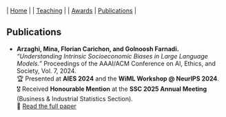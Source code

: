 | [Home](index.md) | | [Teaching](teaching.md) | | [Awards](awards.md) | [Publications](Papers.md) | 

<section id="papers">
  <h2>Publications</h2>
  <ul>
    <li>
      <strong>Arzaghi, Mina, Florian Carichon, and Golnoosh Farnadi.</strong>
      <em>“Understanding Intrinsic Socioeconomic Biases in Large Language Models.”</em>
      Proceedings of the AAAI/ACM Conference on AI, Ethics, and Society, Vol. 7, 2024.
      <br>
      🏆 Presented at <strong>AIES 2024</strong> and the <strong>WiML Workshop @ NeurIPS 2024</strong>.
      <br>
      🎖️ Received <strong>Honourable Mention</strong> at the <strong>SSC 2025 Annual Meeting</strong> (Business &amp; Industrial Statistics Section).
      <br>
      📄 <a href="https://doi.org/10.1609/aies.v7i1.31616" target="_blank" rel="noopener">Read the full paper</a>
    

